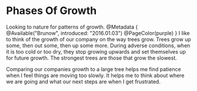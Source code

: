 # Phases Of Growth
Looking to nature for patterns of growth.
@Metadata {
  @Available("Brunow", introduced: "2016.01.03")
  @PageColor(purple)
}
I like to think of the growth of our company on the way trees grow. Trees grow up some, then out some, then up some more. During adverse conditions, when it is too cold or too dry, they stop growing upwards and set themselves up for future growth. The strongest trees are those that grow the slowest.

Comparing our companies growth to a large tree helps me find patience when I feel things are moving too slowly. It helps me to think about where we are going and what our next steps are when I get frustrated.
